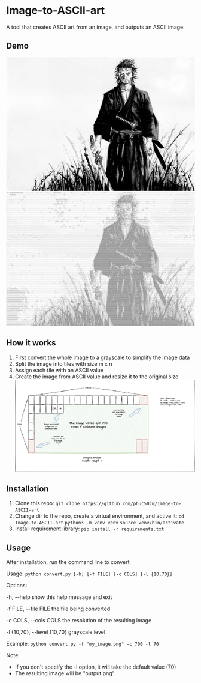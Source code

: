 # Image-to-ASCII-art
A tool that creates ASCII art from an image, and outputs an ASCII image.

## Demo
![Original Image](./assets/samurai.jpg)
![Converted Image](./assets/test.png)

## How it works
1. First convert the whole image to a grayscale to simplify the image data
2. Split the image into tiles with size m x n
3. Assign each tile with an ASCII value
4. Create the image from ASCII value and resize it to the original size
![How it works](./assets/demonstration.png)

## Installation
1. Clone this repo: `git clone https://github.com/phuc50cm/Image-to-ASCII-art`
2. Change dir to the repo, create a virtual environment, and active it:
`cd Image-to-ASCII-art`
`python3 -m venv venv`
`source venv/bin/activate`
3. Install requirement library:
`pip install -r requirements.txt`

## Usage
After installation, run the command line to convert

Usage: `python convert.py [-h] [-f FILE] [-c COLS] [-l {10,70}]`

Options:

  -h, --help            show this help message and exit
  
  -f FILE, --file FILE  the file being converted
  
  -c COLS, --cols COLS  the resolution of the resulting image
  
  -l {10,70}, --level {10,70}
                        grayscale level

Example:
`python convert.py -f "my_image.png" -c 700 -l 70`

Note:
- If you don't specify the -l option, it will take the default value (70)
- The resulting image will be "output.png"

